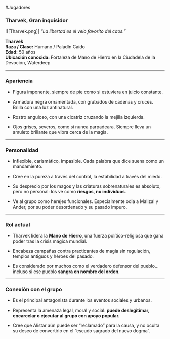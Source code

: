 #Jugadores 
### **Tharvek, Gran inquisidor**

![[Tharvek.png]]
_“La libertad es el velo favorito del caos.”_

**Tharvek**  
**Raza / Clase:** Humano / Paladín Caído  
**Edad:** 50 años  
**Ubicación conocida:** Fortaleza de Mano de Hierro en la Ciudadela de la Devoción, Waterdeep

---

### Apariencia

- Figura imponente, siempre de pie como si estuviera en juicio constante.
    
- Armadura negra ornamentada, con grabados de cadenas y cruces. Brilla con una luz antinatural.
    
- Rostro anguloso, con una cicatriz cruzando la mejilla izquierda.
    
- Ojos grises, severos, como si nunca parpadeara. Siempre lleva un amuleto brillante que vibra cerca de la magia.
    

---

### Personalidad

- Inflexible, carismático, impasible. Cada palabra que dice suena como un mandamiento.
    
- Cree en la pureza a través del control, la estabilidad a través del miedo.
    
- Su desprecio por los magos y las criaturas sobrenaturales es absoluto, pero no personal: los ve como **riesgos, no individuos**.
    
- Ve al grupo como herejes funcionales. Especialmente odia a Malizal y Ander, por su poder desordenado y su pasado impuro.
    

---

### Rol actual

- Tharvek lidera la **Mano de Hierro**, una fuerza político-religiosa que gana poder tras la crisis mágica mundial.
    
- Encabeza campañas contra practicantes de magia sin regulación, templos antiguos y héroes del pasado.
    
- Es considerado por muchos como el verdadero defensor del pueblo… incluso si ese pueblo **sangra en nombre del orden**.
    

---

### Conexión con el grupo

- Es el principal antagonista durante los eventos sociales y urbanos.
    
- Representa la amenaza legal, moral y social: **puede deslegitimar, encarcelar o ejecutar al grupo con apoyo popular.**
    
- Cree que Alistar aún puede ser “reclamado” para la causa, y no oculta su deseo de convertirlo en el “escudo sagrado del nuevo dogma”.